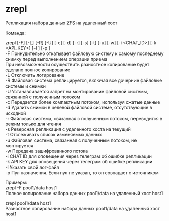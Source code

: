 # zrepl
Репликация набора данных ZFS на удаленный хост

Команда:

zrepl [-F] [-L] [-R] [-U] [-c] [-d] [-r] [-s] [-t] [-u] [-w] [-i <CHAT_ID>] [-k <API_KEY>] [-l <logfile>] [-p <destinationpool>] <dataset> <remotehost>  
  -F Принудительно откатывает файловую систему к самому последнему снимку перед выполнением операции приема  
  При невозможности осуществить разностное копирование будет сделано полное копирование  
  -L Отключить логирование  
  -R Файловая система реплицируется, включая все дочерние файловые системы и снимки  
  -U Устанавливается запрет на монтирование файловой системы, связанной с полученным потоком  
  -c Передается более компактным потоком, используя сжатые данные  
  -d Удалить снимки в целевой файловой системе, отсутствующие в исходной  
  -r Файловая система, связанная с полученным потоком, переводится в режим только для чтения  
  -s Реверсная репликация с удаленного хоста на текущий  
  -t Отслеживать список изменяемых данных  
  -u Файловая система, связанная с полученным потоком, не монтируется  
  -w Передача зашифрованного потока  
  -i CHAT ID для оповещения через телеграм об ошибке репликации  
  -k API KEY для оповещения через телеграм об ошибке репликации  
  -l Указать свой лог-файл  
  -p Пул назначения. Если пул не указан, то он совпадает с источником  
  
 Примеры:  
  zrepl -F pool1/data host1  
  Полное копирование набора данных pool1/data на удаленный хост host1  
  
  zrepl pool1/data host1  
  Разностное копирование набора данных pool1/data на удаленный хост host1  
